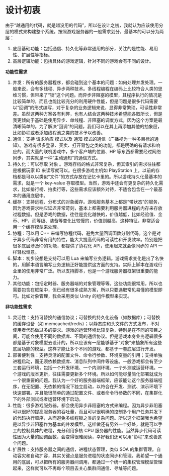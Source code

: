 # 设计初衷

由于“越通用的代码，就是越没用的代码”，所以在设计之初，我就认为应该使用分层的模式来构建整个系统。按照游戏服务器的一般需求划分，最基本的可以分为两层：

1. 底层基础功能：包括通信、持久化等非常通用的部分，关注的是性能、易用性、扩展性等指标。
2. 高层逻辑功能：包括具体的游戏逻辑，针对不同的游戏会有不同的设计。

**功能性需求**

1. 并发：所有的服务器程序，都会碰到这个基本的问题：如何处理并发处理。一般来说，会有多线程、异步两种技术。多线程编程在编码上比较符合人类的思维习惯，但带来了“锁”这个问题。而异步非阻塞的模型，其程序执行的情况是比较简单的，而且也能比较充分的利用硬件性能，但是问题是很多代码需要以“回调”的形式编写，对于复杂的业务逻辑来说，显得非常繁琐，可读性非常差。虽然这两种方案各有利弊，也有人结合这两种技术希望能各取所长，但是我更倾向于基础是使用异步、单线程、非阻塞的调度方式，因为这个方案是最清晰简单的。为了解决“回调”的问题，我们可以在其上再添加其他的抽象层，比如协程或者添加线程池之类的技术予以改善。
2. 通信：支持 请求响应 模式以及 通知 模式的通信（广播视为一种多目标的通知）。游戏有很多登录、买卖、打开背包之类的功能，都是明确的有请求和响应的。而大量的联机游戏中，多个客户端的位置、HP 等东西都需要经过网络同步，其实就是一种“主动通知”的通信方式。
3. 持久化：可以存取 对象 。游戏存档的格式非常复杂，但其索引的需求往往都是根据玩家 ID 来读写就可以。在很多游戏主机如 PlayStation 上，以前的存档都是可以以类似“文件”的方式存放在记忆卡里的。所以游戏持久化最基本的需求，就是一个 key-value 存取模型。当然，游戏中还会有更复杂的持久化需求，比如排行榜、拍卖行等，这些需求应该额外对待，不适合包含在一个最基本的通用底层中。
4. 缓存：支持远程、分布式的对象缓存。游戏服务基本上都是“带状态”的服务，因为游戏要求响应延迟非常苛刻，基本上都需要利用服务器进程的内存来存放过程数据。但是游戏的数据，往往是变化越快的，价值越低，比如经验值、金币、HP，而等级、装备等变化比较慢的，价值则越高，这种特征，非常适合用一个缓存模型来处理。
5. 协程：可以用 C++ 来编写协程代码，避免大量回调函数分割代码。这个是对于异步代码非常有用的特性，能大大提高代码的可读性和开发效率。特别是把很多底层涉及IO的功能，都提供了协程化 API，使用起来就会像同步的 API 一样轻松惬意。
6. 脚本：初步设想是支持可以用 Lua 来编写业务逻辑。游戏需求变化是出了名快的，用脚本语言编写业务逻辑正好能提供这方面的支持。实际上脚本在游戏行业里的使用非常广泛。所以支持脚本，也是一个游戏服务器框架很重要的能力。
7. 其他功能：包括定时器、服务器端的对象管理等等。这些功能很常用，所以也需要包含在框架中，但已经有很多成熟方案，所以只要选取常见易懂的模型即可。比如对象管理，我会采用类似 Unity 的组件模型来实现。

**非功能性需求**

1. 灵活性：支持可替换的通信协议；可替换的持久化设备（如数据库）；可替换的缓存设备（如 memcached/redis）；以静态库和头文件的方式发布，不对使用者代码做过多的要求。游戏的运营环境比较复杂，特别是在不同的项目之间，可能会使用不同的数据库、不同的通信协议。但是游戏本身业务逻辑很多都是基于对象模型去设计的，所以应该有一层能够基于“对象”来抽象所有这些底层功能的模型。这样才能让多个不同的游戏，都基于一套底层进行开发。
2. 部署便利性：支持灵活的配置文件、命令行参数、环境变量的引用；支持单独进程启动，而无须依赖数据库、消息队列中间件等设施。一般游戏都会有至少三套运行环境，包括一个开发环境、一个内测环境、一个外测或运营环境。一个游戏的版本更新，往往需要更新多个环境。所以如何能尽量简化部署就成为一个很重要的问题。我认为一个好的服务器端框架，应该能让这个服务器端程序，在无配置、无依赖的情况下独立启动，以符合在开发、测试、演示环境下快速部署。并且能很简单的通过配置文件、或者命令行参数的不同，在集群化下的外部测试或者运营环境下启动。
3. 性能：很多游戏服务器，都会使用异步非阻塞的方式来编程。因为异步非阻塞可以很好的提高服务器的吞吐量，而且可以很明确的控制多个用户任务并发下的代码执行顺序，从而避免多线程锁之类的复杂问题。所以这个框架我也希望是以异步非阻塞作为基本的并发模型。这样做还有另外一个好处，就是可以手工的控制具体的进程，充分利用多核 CPU 服务器的性能。当然异步代码可读性因为大量的回调函数，会变得很难阅读，幸好我们还可以用“协程”来改善这个问题。
4. 扩展性：支持服务器之间的通信，进程状态管理，类似 SOA 的集群管理。自动容灾和自动扩容，其实关键点是服务进程的状态同步和管理。我希望一个通用的底层，可以把所有的服务器间调用，都通过一个统一的集权管理模型管理起来，这样就可以不再每个项目去关心集群间通信、寻址等问题。